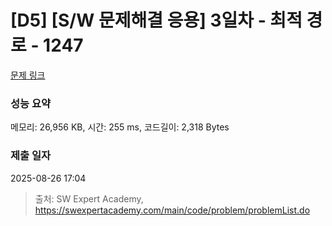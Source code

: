 # [D5] [S/W 문제해결 응용] 3일차 - 최적 경로 - 1247 

[문제 링크](https://swexpertacademy.com/main/code/problem/problemDetail.do?contestProbId=AV15OZ4qAPICFAYD) 

### 성능 요약

메모리: 26,956 KB, 시간: 255 ms, 코드길이: 2,318 Bytes

### 제출 일자

2025-08-26 17:04



> 출처: SW Expert Academy, https://swexpertacademy.com/main/code/problem/problemList.do